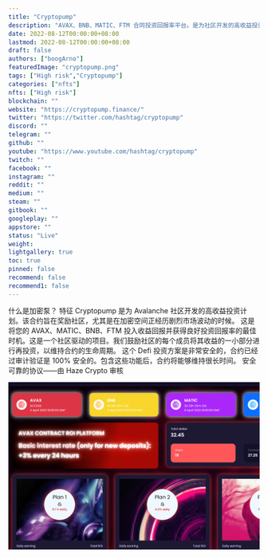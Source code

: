 ```yaml
---
title: "Cryptopump"
description: "AVAX、BNB、MATIC、FTM 合同投资回报率平台。是为社区开发的高收益投资计划。该合同旨在奖励社区。"
date: 2022-08-12T00:00:00+08:00
lastmod: 2022-08-12T00:00:00+08:00
draft: false
authors: ["boogArno"]
featuredImage: "cryptopump.png"
tags: ["High risk","Cryptopump"]
categories: ["nfts"]
nfts: ["High risk"]
blockchain: ""
website: "https://cryptopump.finance/"
twitter: "https://twitter.com/hashtag/cryptopump"
discord: ""
telegram: ""
github: ""
youtube: "https://www.youtube.com/hashtag/cryptopump"
twitch: ""
facebook: ""
instagram: ""
reddit: ""
medium: ""
steam: ""
gitbook: ""
googleplay: ""
appstore: ""
status: "Live"
weight: 
lightgallery: true
toc: true
pinned: false
recommend: false
recommend1: false
---
```

什么是加密泵？
特征
Cryptopump 是为 Avalanche 社区开发的高收益投资计划。该合约旨在奖励社区，尤其是在加密空间正经历剧烈市场波动的时候。
这是将您的 AVAX、MATIC、BNB、FTM 投入收益回报并获得良好投资回报率的最佳时机。这是一个社区驱动的项目。我们鼓励社区的每个成员将其收益的一小部分进行再投资，以维持合约的生命周期。
这个 Defi 投资方案是非常安全的，合约已经过审计验证是 100% 安全的。包含这些功能后，合约将能够维持很长时间。
安全可靠的协议——由 Haze Crypto 审核

![cryptopump-dapp-high-risk-avalanche-image1_9ae08a3e156fe210bab3348041cfa837](cryptopump-dapp-high-risk-avalanche-image1_9ae08a3e156fe210bab3348041cfa837.png)
